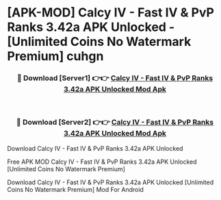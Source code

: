 # [APK-MOD] Calcy IV - Fast IV & PvP Ranks 3.42a APK Unlocked - [Unlimited Coins No Watermark Premium] cuhgn



<div align="center">
<h3>🔴 Download [Server1] 👉👉 <a href="https://momento.my/?title=Calcy_IV_-_Fast_IV_&_PvP_Ranks_3.42a_APK_Unlocked">Calcy IV - Fast IV & PvP Ranks 3.42a APK Unlocked Mod Apk</a></h3><br>

<h3>🔴 Download [Server2] 👉👉 <a href="https://momento.my/?title=Calcy_IV_-_Fast_IV_&_PvP_Ranks_3.42a_APK_Unlocked">Calcy IV - Fast IV & PvP Ranks 3.42a APK Unlocked Mod Apk</a></h3>
</div>



Download Calcy IV - Fast IV & PvP Ranks 3.42a APK Unlocked 

Free APK MOD Calcy IV - Fast IV & PvP Ranks 3.42a APK Unlocked [Unlimited Coins No Watermark Premium]

Download Calcy IV - Fast IV & PvP Ranks 3.42a APK Unlocked [Unlimited Coins No Watermark Premium] Mod For Android
